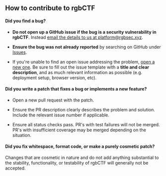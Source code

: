 ## How to contribute to rgbCTF

#### **Did you find a bug?**

* **Do not open up a GitHub issue if the bug is a security vulnerability in rgbCTF**. Instead [email the details to us at platform@rgbsec.xyz](mailto:platform@rgbsec.xyz).

* **Ensure the bug was not already reported** by searching on GitHub under [Issues](https://github.com/RGBsec/rgbctf-backend/issues).

* If you're unable to find an open issue addressing the problem, [open a new one](https://github.com/RGBsec/rgbctf-backend/issues/new). Be sure to fill out the issue template with a **title and clear description**, and as much relevant information as possible (e.g. deployment setup, browser version, etc).

#### **Did you write a patch that fixes a bug or implements a new feature?**

* Open a new pull request with the patch.

* Ensure the PR description clearly describes the problem and solution. Include the relevant issue number if applicable.

* Ensure all status checks pass. PR's with test failures will not be merged. PR's with insufficient coverage may be merged depending on the situation.

#### **Did you fix whitespace, format code, or make a purely cosmetic patch?**

Changes that are cosmetic in nature and do not add anything substantial to the stability, functionality, or testability of rgbCTF will generally not be accepted.
